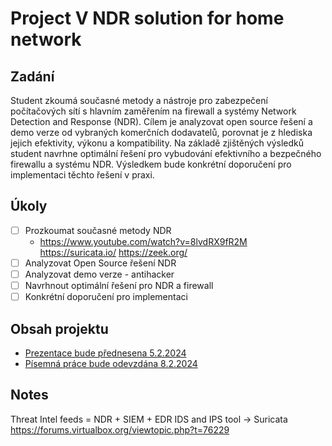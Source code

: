# Project V NDR solution for home network

## Zadání

Student zkoumá současné metody a nástroje pro zabezpečení počítačových sítí s hlavním zaměřením na firewall a systémy Network Detection and Response (NDR). Cílem je analyzovat open source řešení a demo verze od vybraných komerčních dodavatelů, porovnat je z hlediska jejich efektivity, výkonu a kompatibility. Na základě zjištěných výsledků student navrhne optimální řešení pro vybudování efektivního a bezpečného firewallu a systému NDR. Výsledkem bude konkrétní doporučení pro implementaci těchto řešení v praxi.

## Úkoly

- [ ] Prozkoumat současné metody NDR
    - https://www.youtube.com/watch?v=8lvdRX9fR2M
    https://suricata.io/
    https://zeek.org/
- [ ] Analyzovat Open Source řešení NDR
- [ ] Analyzovat demo verze - antihacker
- [ ] Navrhnout optimální řešení pro NDR a firewall
- [ ] Konkrétní doporučení pro implementaci

## Obsah projektu

- [Prezentace bude přednesena 5.2.2024](kochanek_ndr_prezentace.pptx)
- [Písemná práce bude odevzdána 8.2.2024](kochanek_ndr_prace.docx)



## Notes

Threat Intel feeds = NDR + SIEM + EDR
IDS and IPS tool -> Suricata
https://forums.virtualbox.org/viewtopic.php?t=76229


